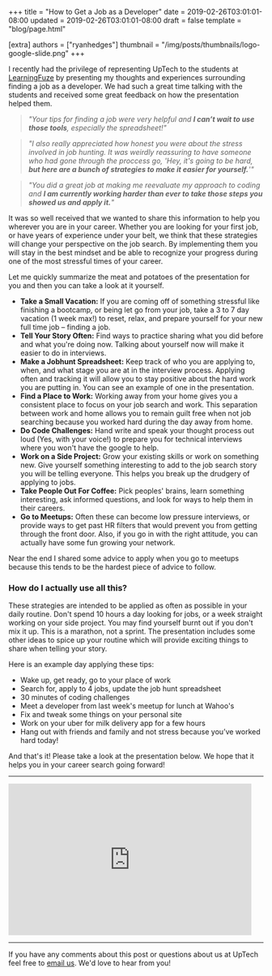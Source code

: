 +++
title = "How to Get a Job as a Developer"
date = 2019-02-26T03:01:01-08:00
updated = 2019-02-26T03:01:01-08:00
draft = false
template = "blog/page.html"

[extra]
authors = ["ryanhedges"]
thumbnail = "/img/posts/thumbnails/logo-google-slide.png"
+++

I recently had the privilege of representing UpTech to the students at [LearningFuze](https://learningfuze.com/) by presenting my thoughts and experiences surrounding finding a job as a developer. We had such a great time talking with the students and received some great feedback on how the presentation helped them.

> _"Your tips for finding a job were very helpful and **I can’t wait to use those tools**, especially the spreadsheet!"_

> _"I also really appreciated how honest you were about the stress involved in job hunting. It was weirdly reassuring to have someone who had gone through the proccess go, 'Hey, it's going to be hard, **but here are a bunch of strategies to make it easier for yourself.**'"_

> _"You did a great job at making me reevaluate my approach to coding and **I am currently working harder than ever to take those steps you showed us and apply it.**"_

It was so well received that we wanted to share this information to help you wherever you are in your career. Whether you are looking for your first job, or have years of experience under your belt, we think that these strategies will change your perspective on the job search. By implementing them you will stay in the best mindset and be able to recognize your progress during one of the most stressful times of your career.

Let me quickly summarize the meat and potatoes of the presentation for you and then you can take a look at it yourself.

* **Take a Small Vacation:** If you are coming off of something stressful like finishing a bootcamp, or being let go from your job, take a 3 to 7 day vacation (1 week max!) to reset, relax, and prepare yourself for your new full time job – finding a job.
* **Tell Your Story Often:** Find ways to practice sharing what you did before and what you're doing now. Talking about yourself now will make it easier to do in interviews.
* **Make a Jobhunt Spreadsheet:** Keep track of who you are applying to, when, and what stage you are at in the interview process. Applying often and tracking it will allow you to stay positive about the hard work you are putting in. You can see an example of one in the presentation.
* **Find a Place to Work:** Working away from your home gives you a consistent place to focus on your job search and work. This separation between work and home allows you to remain guilt free when not job searching because you worked hard during the day away from home.
* **Do Code Challenges:** Hand write and speak your thought process out loud (Yes, with your voice!) to prepare you for technical interviews where you won't have the google to help.
* **Work on a Side Project:** Grow your existing skills or work on something new. Give yourself something interesting to add to the job search story you will be telling everyone. This helps you break up the drudgery of applying to jobs.
* **Take People Out For Coffee:** Pick peoples' brains, learn something interesting, ask informed questions, and look for ways to help them in their careers.
* **Go to Meetups:** Often these can become low pressure interviews, or provide ways to get past HR filters that would prevent you from getting through the front door. Also, if you go in with the right attitude, you can actually have some fun growing your network.

Near the end I shared some advice to apply when you go to meetups because this tends to be the hardest piece of advice to follow.

### How do I actually use all this?
These strategies are intended to be applied as often as possible in your daily routine. Don't spend 10 hours a day looking for jobs, or a week straight working on your side project. You may find yourself burnt out if you don't mix it up. This is a marathon, not a sprint. The presentation includes some other ideas to spice up your routine which will provide exciting things to share when telling your story.

Here is an example day applying these tips:

* Wake up, get ready, go to your place of work
* Search for, apply to 4 jobs, update the job hunt spreadsheet
* 30 minutes of coding challenges
* Meet a developer from last week's meetup for lunch at Wahoo's
* Fix and tweak some things on your personal site
* Work on your uber for milk delivery app for a few hours
* Hang out with friends and family and not stress because you’ve worked hard today!


And that's it! Please take a look at the presentation below. We hope that it helps you in your career search going forward!

------------

<div class="mx-auto my-5">
<iframe src="https://docs.google.com/presentation/d/e/2PACX-1vRq7qhC5QmJDZewVfDfhgg93kGUVCEMMQ60lIqI5-91h_ohS3fTAUPe5aEczh9LxI5CTngK8nlamSgb/embed?start=false&loop=true&delayms=3500" frameborder="0" width="480" height="299" allowfullscreen="true" mozallowfullscreen="true" webkitallowfullscreen="true"></iframe>
</div>

------------

If you have any comments about this post or questions about us at UpTech feel free to [email us](mailto:info@upte.ch). We'd love to hear from you!

